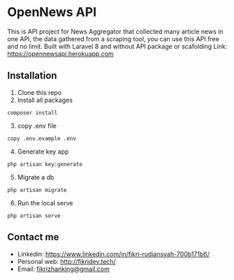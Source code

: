 # OpenNews API
This is API project for News Aggregator that collected many article news in one API, the data gathered from a scraping tool, you can use this API free and no limit.
Built with Laravel 8 and without API package or scafolding
Link: https://opennewsapi.herokuapp.com

## Installation
1. Clone this repo
2. Install all packages
```
composer install
```
3. copy .env file
```
copy .env.example .env
```
4. Generate key app
```
php artisan key:generate
```
5. Migrate a db
```
php artisan migrate
```
6. Run the local serve
```
php artisan serve
```

## Contact me
- Linkedin: https://www.linkedin.com/in/fikri-rudiansyah-700b171b6/
- Personal web: http://fikridev.tech/
- Email: fikrizhanking@gmail.com